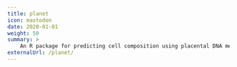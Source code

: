 ```yaml
---
title: planet
icon: mastodon
date: 2020-01-01
weight: 50
summary: >
    An R package for predicting cell composition using placental DNA methylation data. Associated with PhD thesis. [source](https://github.com/wvictor14/planet)
externalUrl: /planet/
---
```

